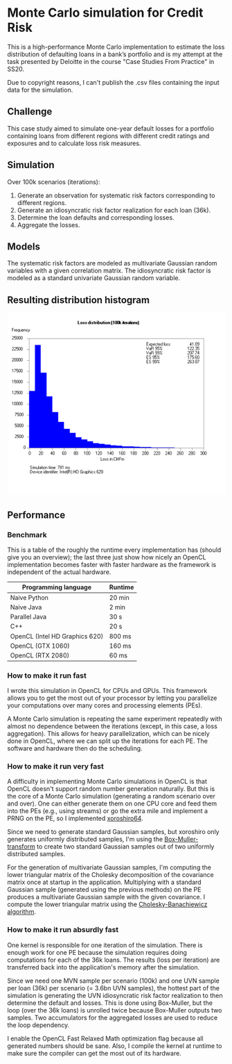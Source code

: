 # Monte Carlo simulation for Credit Risk
This is a high-performance Monte Carlo implementation to estimate the loss distribution of defaulting loans in a bank’s portfolio and is my attempt at the task presented by Deloitte in the course "Case Studies From Practice" in SS20.

Due to copyright reasons, I can't publish the .csv files containing the input data for the simulation.
## Challenge
This case study aimed to simulate one-year default losses for a portfolio containing loans from different regions with different credit ratings and exposures and to calculate loss risk measures.
## Simulation
Over 100k scenarios (iterations):
1. Generate an observation for systematic risk factors corresponding to different regions.
2. Generate an idiosyncratic risk factor realization for each loan (36k).
3. Determine the loan defaults and corresponding losses.
4. Aggregate the losses.
## Models
The systematic risk factors are modeled as multivariate Gaussian random variables with a given correlation matrix.
The idiosyncratic risk factor is modeled as a standard univariate Gaussian random variable.
## Resulting distribution histogram
![](/carlo/out/histogram.png)
## Performance
### Benchmark
This is a table of the roughly the runtime every implementation has (should give you an overview); the last three just show how nicely an OpenCL implementation becomes faster with faster hardware as the framework is independent of the actual hardware.


|Programming language|Runtime|
|--------------------|-------|
|Naive Python|20 min|
|Naive Java|2 min|
|Parallel Java|30 s|
|C++|20 s|
|OpenCL (Intel HD Graphics 620)|800 ms|
|OpenCL (GTX 1060)|160 ms|
|OpenCL (RTX 2080)|60 ms|

### How to make it run fast
I wrote this simulation in OpenCL for CPUs and GPUs. This framework allows you to get the most out of your processor by letting you parallelize your computations  over many cores and processing elements (PEs).

A Monte Carlo simulation is repeating the same experiment repeatedly with almost no dependence between the iterations (except, in this case, a loss aggregation). This allows for heavy parallelization, which can be nicely done in OpenCL, where we can split up the iterations for each PE. The software and hardware then do the scheduling.
### How to make it run very fast
A difficulty in implementing Monte Carlo simulations in OpenCL is that OpenCL doesn't support random number generation naturally. But this is the core of a Monte Carlo simulation (generating a random scenario over and over). One can either generate them on one CPU core and feed them into the PEs (e.g., using streams) or go the extra mile and implement a PRNG on the PE, so I implemented [xoroshiro64](https://prng.di.unimi.it/).

Since we need to generate standard Gaussian samples, but xoroshiro only generates uniformly distributed samples, I'm using the [Box-Muller-transform](https://en.wikipedia.org/wiki/Box%E2%80%93Muller_transform) to create two standard Gaussian samples out of two uniformly distributed samples.

For the generation of multivariate Gaussian samples, I'm computing the lower triangular matrix of the Cholesky decomposition of the covariance matrix once at startup in the application. Multiplying with a standard Gaussian sample (generated using the previous methods) on the PE produces a multivariate Gaussian sample with the given covariance. I compute the lower triangular matrix using the [Cholesky-Banachiewicz algorithm](https://en.wikipedia.org/wiki/Cholesky_decomposition#The_Cholesky%E2%80%93Banachiewicz_and_Cholesky%E2%80%93Crout_algorithms).
### How to make it run absurdly fast
One kernel is responsible for one iteration of the simulation. There is enough work for one PE because the simulation requires doing computations for each of the 36k loans. The results (loss per iteration) are transferred back into the application's memory after the simulation.

Since we need one MVN sample per scenario (100k) and one UVN sample per loan (36k) per scenario (= 3.6bn UVN samples), the hottest part of the simulation is generating the UVN idiosyncratic risk factor realization to then determine the default and losses. This is done using Box-Muller, but the loop (over the 36k loans) is unrolled twice because Box-Muller outputs two samples. Two accumulators for the aggregated losses are used to reduce the loop dependency.

I enable the OpenCL Fast Relaxed Math optimization flag because all generated numbers should be sane. Also, I compile the kernel at runtime to make sure the compiler can get the most out of its hardware.




